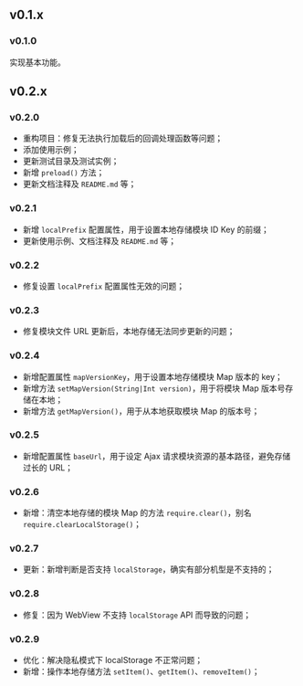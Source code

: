 ## v0.1.x

### v0.1.0

实现基本功能。

## v0.2.x

### v0.2.0

- 重构项目：修复无法执行加载后的回调处理函数等问题；
- 添加使用示例；
- 更新测试目录及测试实例；
- 新增 `preload()` 方法；
- 更新文档注释及 `README.md` 等；

### v0.2.1

- 新增 `localPrefix` 配置属性，用于设置本地存储模块 ID Key 的前缀；
- 更新使用示例、文档注释及 `README.md` 等；

### v0.2.2

- 修复设置 `localPrefix` 配置属性无效的问题；

### v0.2.3

- 修复模块文件 URL 更新后，本地存储无法同步更新的问题；

### v0.2.4

- 新增配置属性 `mapVersionKey`，用于设置本地存储模块 Map 版本的 key；
- 新增方法 `setMapVersion(String|Int version)`，用于将模块 Map 版本号存储在本地；
- 新增方法 `getMapVersion()`，用于从本地获取模块 Map 的版本号；

### v0.2.5

- 新增配置属性 `baseUrl`，用于设定 Ajax 请求模块资源的基本路径，避免存储过长的 URL；

### v0.2.6

- 新增：清空本地存储的模块 Map 的方法 `require.clear()`，别名 `require.clearLocalStorage()`；

### v0.2.7

- 更新：新增判断是否支持 `localStorage`，确实有部分机型是不支持的；

### v0.2.8

- 修复：因为 WebView 不支持 `localStorage` API 而导致的问题；

### v0.2.9

- 优化：解决隐私模式下 localStorage 不正常问题；
- 新增：操作本地存储方法 `setItem()`、`getItem()`、`removeItem()`；